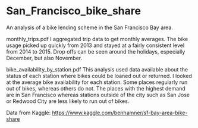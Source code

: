 # San_Francisco_bike_share

An analysis of a bike lending scheme in the San Francisco Bay area.  

monthly_trips.pdf
I aggregated trip data to get monthly averages.  The bike usage picked up quickly from 2013 and stayed at a fairly consistent level from 2014 to 2015. Drop offs can be seen around the holidays, especially December, but also November.  

bike_availability_by_station.pdf
This analysis used data available about the status of each station where bikes could be loaned out or returned.  I looked at the average bike availability for each station.  Some places regularly run out of bikes, whereas others do not.  The places with the highest demand are in San Francisco whereas stations outside of the city such as San Jose or Redwood City are less likely to run out of bikes.

Data from Kaggle:
https://www.kaggle.com/benhamner/sf-bay-area-bike-share
